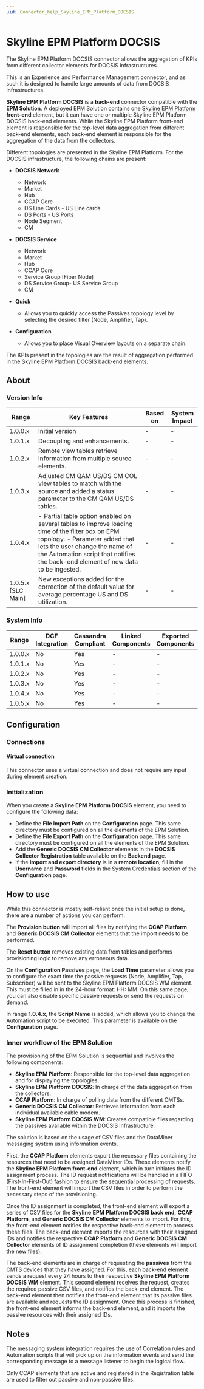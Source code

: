 ```yaml
---
uid: Connector_help_Skyline_EPM_Platform_DOCSIS
---
```


# Skyline EPM Platform DOCSIS

The Skyline EPM Platform DOCSIS connector allows the aggregation of KPIs from different collector elements for DOCSIS infrastructures.

This is an Experience and Performance Management connector, and as such it is designed to handle large amounts of data from DOCSIS infrastructures.

**Skyline EPM Platform DOCSIS** is a **back-end** connector compatible with the **EPM Solution**. A deployed EPM Solution contains one [Skyline EPM Platform](xref:Connector_help_Skyline_EPM_Platform) **front-end** element, but it can have one or multiple Skyline EPM Platform DOCSIS back-end elements. While the Skyline EPM Platform front-end element is responsible for the top-level data aggregation from different back-end elements, each back-end element is responsible for the aggregation of the data from the collectors.

Different topologies are presented in the Skyline EPM Platform. For the DOCSIS infrastructure, the following chains are present:

- **DOCSIS Network**

  - Network
  - Market
  - Hub
  - CCAP Core
  - DS Line Cards - US Line cards
  - DS Ports - US Ports
  - Node Segment
  - CM

- **DOCSIS Service**

  - Network
  - Market
  - Hub
  - CCAP Core
  - Service Group \[Fiber Node\]
  - DS Service Group- US Service Group
  - CM

- **Quick**

  - Allows you to quickly access the Passives topology level by selecting the desired filter (Node, Amplifier, Tap).

- **Configuration**

  - Allows you to place Visual Overview layouts on a separate chain.

The KPIs present in the topologies are the result of aggregation performed in the Skyline EPM Platform DOCSIS back-end elements.

## About

### Version Info

| Range | Key Features | Based on | System Impact |
|--|--|--|--|
| 1.0.0.x | Initial version | \- | \- |
| 1.0.1.x | Decoupling and enhancements. | \- | \- |
| 1.0.2.x | Remote view tables retrieve information from multiple source elements. | \- | \- |
| 1.0.3.x | Adjusted CM QAM US/DS CM COL view tables to match with the source and added a status parameter to the CM QAM US/DS tables. | \- | \- |
| 1.0.4.x | \- Partial table option enabled on several tables to improve loading time of the filter box on EPM topology. - Parameter added that lets the user change the name of the Automation script that notifies the back-end element of new data to be ingested. | \- | \- |
| 1.0.5.x \[SLC Main\] | New exceptions added for the correction of the default value for average percentage US and DS utilization. | \- | \- |

### System Info

| **Range** | **DCF Integration** | **Cassandra Compliant** | **Linked Components** | **Exported Components** |
|-----------|---------------------|-------------------------|-----------------------|-------------------------|
| 1.0.0.x   | No                  | Yes                     | \-                    | \-                      |
| 1.0.1.x   | No                  | Yes                     | \-                    | \-                      |
| 1.0.2.x   | No                  | Yes                     | \-                    | \-                      |
| 1.0.3.x   | No                  | Yes                     | \-                    | \-                      |
| 1.0.4.x   | No                  | Yes                     | \-                    | \-                      |
| 1.0.5.x   | No                  | Yes                     | \-                    | \-                      |

## Configuration

### Connections

#### Virtual connection

This connector uses a virtual connection and does not require any input during element creation.

### Initialization

When you create a **Skyline EPM Platform DOCSIS** element, you need to configure the following data:

- Define the **File Import Path** on the **Configuration** page. This same directory must be configured on all the elements of the EPM Solution.
- Define the **File Export Path** on the **Configuration** page. This same directory must be configured on all the elements of the EPM Solution.
- Add the **Generic DOCSIS CM Collector** elements in the **DOCSIS Collector Registration** table available on the **Backend** page.
- If the **import and export directory** is in a **remote location**, fill in the **Username** and **Password** fields in the System Credentials section of the **Configuration** page.

## How to use

While this connector is mostly self-reliant once the initial setup is done, there are a number of actions you can perform.

The **Provision button** will import all files by notifying the **CCAP Platform** and **Generic DOCSIS CM** **Collector** elements that the import needs to be performed.

The **Reset button** removes existing data from tables and performs provisioning logic to remove any erroneous data.

On the **Configuration Passives** page, the **Load Time** parameter allows you to configure the exact time the passive requests (Node, Amplifier, Tap, Subscriber) will be sent to the Skyline EPM Platform DOCSIS WM element. This must be filled in in the 24-hour format: HH: MM. On this same page, you can also disable specific passive requests or send the requests on demand.

In range **1.0.4.x**, the **Script Name** is added, which allows you to change the Automation script to be executed. This parameter is available on the **Configuration** page.

### Inner workflow of the EPM Solution

The provisioning of the EPM Solution is sequential and involves the following components:

- **Skyline EPM Platform**: Responsible for the top-level data aggregation and for displaying the topologies.
- **Skyline EPM Platform DOCSIS**: In charge of the data aggregation from the collectors.
- **CCAP Platform**: In charge of polling data from the different CMTSs.
- **Generic DOCSIS CM Collector**: Retrieves information from each individual available cable modem.
- **Skyline EPM Platform DOCSIS WM**: Creates compatible files regarding the passives available within the DOCSIS infrastructure.

The solution is based on the usage of CSV files and the DataMiner messaging system using information events.

First, the **CCAP Platform** elements export the necessary files containing the resources that need to be assigned DataMiner IDs. These elements notify the **Skyline EPM Platform front-end** element, which in turn initiates the ID assignment process. The ID request notifications will be handled in a FIFO (First-In-First-Out) fashion to ensure the sequential processing of requests. The front-end element will import the CSV files in order to perform the necessary steps of the provisioning.

Once the ID assignment is completed, the front-end element will export a series of CSV files for the **Skyline** **EPM** **Platform DOCSIS back end,** **CCAP Platform**, and **Generic DOCSIS CM Collector** elements to import. For this, the front-end element notifies the respective back-end element to process these files. The back-end element imports the resources with their assigned IDs and notifies the respective **CCAP Platform** and **Generic DOCSIS CM Collector** elements of ID assignment completion (these elements will import the new files).

The back-end elements are in charge of requesting the **passives** from the CMTS devices that they have assigned. For this, each back-end element sends a request every 24 hours to their respective **Skyline EPM Platform DOCSIS WM** element. This second element receives the request, creates the required passive CSV files, and notifies the back-end element. The back-end element then notifies the front-end element that its passive files are available and requests the ID assignment. Once this process is finished, the front-end element informs the back-end element, and it imports the passive resources with their assigned IDs.

## Notes

The messaging system integration requires the use of Correlation rules and Automation scripts that will pick up on the information events and send the corresponding message to a message listener to begin the logical flow.

Only CCAP elements that are active and registered in the Registration table are used to filter out passive and non-passive files.
